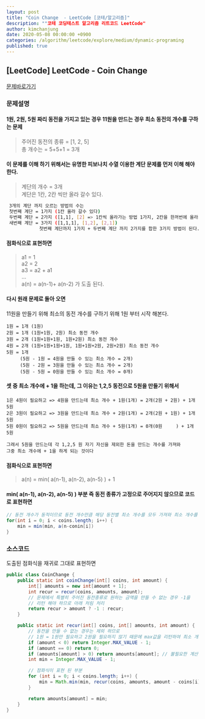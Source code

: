 ```yaml
---
layout: post
title: "Coin Change  - LeetCode [코테/알고리즘]"
description: ""코테 코딩테스트 알고리즘 리트코드 LeetCode"
author: kimchanjung
date: 2020-05-08 00:00:00 +0900
categories: /algorithm/leetcode/explore/medium/dynamic-programing
published: true
---
```


## [LeetCode] LeetCode - Coin Change
[문제바로가기](hhttps://leetcode.com/explore/interview/card/top-interview-questions-medium/111/dynamic-programming/809)

### 문제설명
#### 1원, 2원, 5원 짜리 동전을 가지고 있는 경우 11원을 만드는 경우 최소 동전의 개수를 구하는 문제  
> 주어진 동전의 종류 = [1, 2, 5]   
> 총 개수는 = 5+5+1 = 3개  

#### 이 문제를 이해 하기 위해서는 유명한 피보나치 수열 이용한 계단 문제를 먼저 이해 해야한다.  
> 계단의 개수 = 3개  
> 계단은 1칸, 2칸 씩만 올라 갈수 있다.  

```bash
 3개의 계단 까지 오르는 방법의 수는  
 첫번째 계단 = 1가지 (1칸 올라 갈수 있다)  
 두번째 계단 = 2가지 ([1,1], [2] => 1칸씩 올라가는 방법 1가지, 2칸을 한꺼번에 올라가는 방법 1가지)  
 새번째 계단 = 3가지 ([1,1,1], [1,2], [2,1])
            첫번째 계단까지 1가지 + 두번째 계단 까지 2가지를 합한 3가지 방법이 된다.  
```
#### 점화식으로 표현하면
> a1 = 1  
> a2 = 2  
> a3 = a2 + a1  
> ...  
> a(n) = a(n-1)+ a(n-2) 가 도출 된다.  

#### 다시 원래 문제로 돌아 오면
11원을 만들기 위해 최소의 동전 개수를 구하기 위해 1원 부터 시작 해본다.
```
1원 = 1개 (1원)
2원 = 1개 (1원+1원, 2원) 최소 동전 개수
3원 = 2개 (1원+1원+1원, 1원+2원) 최소 동전 개수
4원 = 2개 (1원+1원+1원+1원, 1원+1원+2원, 2원+2원) 최소 동전 개수 
5원 = 1개 
     (5원 - 1원 = 4원을 만들 수 있는 최소 개수 = 2개)
     (5원 - 2원 = 3원을 만들 수 있는 최소 개수 = 2개)
     (5원 - 5원 = 0원을 만들 수 있는 최소 개수 = 0개) 
```

#### 셋 중 최소 개수에 + 1을 하는데, 그 이유는 1,2,5 동전으로 5원을 만들기 위해서
```
1은 4원이 필요하고 => 4원을 만드는데 최소 개수 + 1원(1개) = 2개(2원 + 2원) + 1개 5원 
2은 3원이 필요하고 => 3원을 만드는데 최소 개수 + 2원(1개) = 2개(2원 + 1원) + 1개 5원
5원 0원이 필요하고 => 5원을 만드는데 최소 개수 + 5원(1개) = 0개(0원     ) + 1개 5원

그래서 5원을 만드는데 각 1,2,5 원 자기 자신을 제외한 돈을 만드는 개수를 가져와 
그중 최소 개수에 + 1을 하게 되는 것이다
```
#### 점화식으로 표현하면
> a(n) = min( a(n-1), a(n-2), a(n-5) ) + 1  

#### min( a(n-1), a(n-2), a(n-5) ) 부분 즉 동전 종류가 고정으로 주어지지 않으므로 코드로 표현하면
```java
// 동전 개수가 동적이므로 동전 개수만큼 해당 동전별 최소 개수를 모두 가져와 최소 개수를 도출한다.
for(int i = 0; i < coins.length; i++) {
    min = min(min, a(n-conin[i])
}
```

### 소스코드
도출된 점화식을 재귀로 그대로 표현하면 

```java
public class CoinChange {
    public static int coinChange(int[] coins, int amount) {
        int[] amounts = new int[amount + 1];
        int recur = recur(coins, amounts, amount);
        // 문제에서 특별히 주어진 동전종류로 원하는 금액을 만들 수 없는 경우 -1을 
        // 리턴 해야 하므로 아래 처림 처리
        return recur > amount ? -1 : recur;
    }

    public static int recur(int[] coins, int[] amounts, int amount) {
        // 동전을 만들 수 없는 경우는 제외 하므로
        // 1원 = 1원만 필요하고 2원을 필요하지 않기 때문에 max값을 리턴하여 최소 개수계산에 제외 된다.
        if (amount < 0) return Integer.MAX_VALUE - 1;
        if (amount == 0) return 0;
        if (amounts[amount] > 0) return amounts[amount]; // 불필요한 계산을 피하기위한 memorization
        int min = Integer.MAX_VALUE - 1;

        // 점화식이 표현 된 부분
        for (int i = 0; i < coins.length; i++) {
            min = Math.min(min, recur(coins, amounts, amount - coins[i]) + 1);
        }

        return amounts[amount] = min;
    }
}
```

